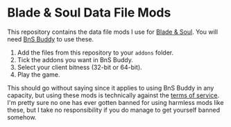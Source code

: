 # Blade & Soul Data File Mods

This repository contains the data file mods I use for
[Blade & Soul](http://www.bladeandsoul.com). You will need
[BnS Buddy](https://github.com/RedDot-3ND7355/BnS-Buddy) to use these.

1. Add the files from this repository to your `addons` folder.
2. Tick the addons you want in BnS Buddy.
3. Select your client bitness (32-bit or 64-bit).
4. Play the game.

This should go without saying since it applies to using BnS Buddy in any
capacity, but using these mods is technically against the
[terms of service](http://us.ncsoft.com/en/legal/user-agreements/blade-and-soul-user-agreement.php).
I'm pretty sure no one has ever gotten banned for using harmless mods like
these, but I take no responsibility if you do manage to get yourself banned
somehow.
